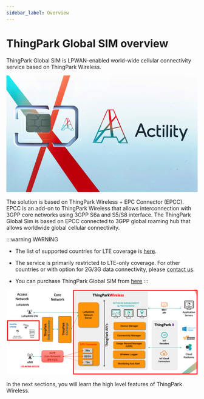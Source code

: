 ```yaml
---
sidebar_label: Overview
---
```


# ThingPark Global SIM overview

ThingPark Global SIM is LPWAN-enabled world-wide cellular connectivity service based on ThingPark Wireless.

![](_images/sim-card-front.png)

The solution is based on ThingPark Wireless + EPC Connector (EPCC). EPCC is an add-on to ThingPark Wireless that allows interconnection with 3GPP core networks using 3GPP S6a and S5/S8 interface. The ThingPark Global Sim is based on EPCC connected to 3GPP global roaming hub that allows worldwide global cellular connectivity.

:::warning WARNING
- The list of supported countries for LTE coverage is [here](https://thingpark.page.link/TPCellularSIMPricing).
- The service is primarily restricted to LTE-only coverage. For other countries or with option for 2G/3G data connectivity, please [contact us](/FAQ_R/).

- You can purchase ThingPark Global SIM from [here](https://market.thingpark.com/actility-global-sim)
  :::

![](_images/epcc-arch.png)

In the next sections, you will learn the high level features of ThingPark Wireless.


